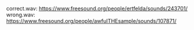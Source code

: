 correct.wav: https://www.freesound.org/people/ertfelda/sounds/243701/
wrong.wav: https://www.freesound.org/people/awfulTHEsample/sounds/107871/
